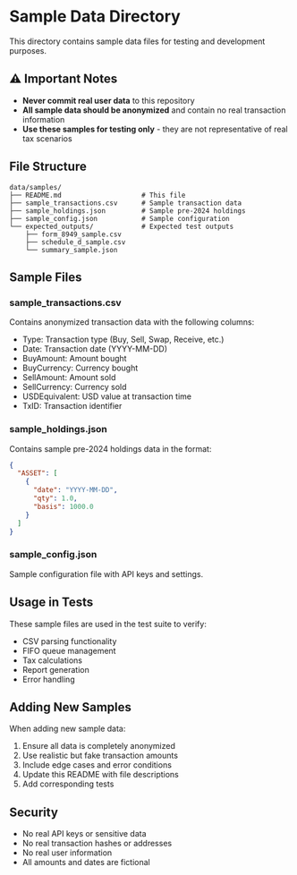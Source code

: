 # Sample Data Directory

This directory contains sample data files for testing and development purposes.

## ⚠️ Important Notes

- **Never commit real user data** to this repository
- **All sample data should be anonymized** and contain no real transaction information
- **Use these samples for testing only** - they are not representative of real tax scenarios

## File Structure

```
data/samples/
├── README.md                    # This file
├── sample_transactions.csv      # Sample transaction data
├── sample_holdings.json         # Sample pre-2024 holdings
├── sample_config.json           # Sample configuration
└── expected_outputs/            # Expected test outputs
    ├── form_8949_sample.csv
    ├── schedule_d_sample.csv
    └── summary_sample.json
```

## Sample Files

### sample_transactions.csv
Contains anonymized transaction data with the following columns:
- Type: Transaction type (Buy, Sell, Swap, Receive, etc.)
- Date: Transaction date (YYYY-MM-DD)
- BuyAmount: Amount bought
- BuyCurrency: Currency bought
- SellAmount: Amount sold
- SellCurrency: Currency sold
- USDEquivalent: USD value at transaction time
- TxID: Transaction identifier

### sample_holdings.json
Contains sample pre-2024 holdings data in the format:
```json
{
  "ASSET": [
    {
      "date": "YYYY-MM-DD",
      "qty": 1.0,
      "basis": 1000.0
    }
  ]
}
```

### sample_config.json
Sample configuration file with API keys and settings.

## Usage in Tests

These sample files are used in the test suite to verify:
- CSV parsing functionality
- FIFO queue management
- Tax calculations
- Report generation
- Error handling

## Adding New Samples

When adding new sample data:
1. Ensure all data is completely anonymized
2. Use realistic but fake transaction amounts
3. Include edge cases and error conditions
4. Update this README with file descriptions
5. Add corresponding tests

## Security

- No real API keys or sensitive data
- No real transaction hashes or addresses
- No real user information
- All amounts and dates are fictional 